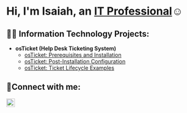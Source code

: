 <h1>Hi, I'm Isaiah, an <a href="https://www.linkedin.com/in/isaiah-campbell-7b05281a2/">IT Professional</a>☺</h1>

<h2>👨‍💻 Information Technology Projects:</h2>

- <b>osTicket (Help Desk Ticketing System)</b>
  - [osTicket: Prerequisites and Installation](https://github.com/iZay17/osticket-prereqs)
  - [osTicket: Post-Installation Configuration](https://github.com/iZay17/post-install-config)
  - [osTicket: Ticket Lifecycle Examples](https://github.com/iZay17/ticket-lifecycle)

<h2>🤳Connect with me:</h2>

[<img align="left" alt="Isaiah | LinkedIn" width="22px" src="https://cdn.jsdelivr.net/npm/simple-icons@v3/icons/linkedin.svg" />][linkedin]


[twitter]: https://twitter.com/Josh
[instagram]: https://www.instagram.com/Josh
[linkedin]: https://linkedin.com/in/Josh
